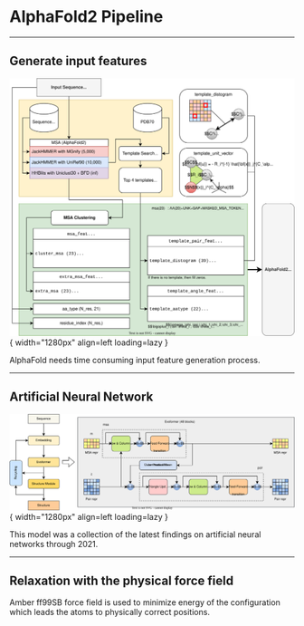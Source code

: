 # AlphaFold2 Pipeline

---

## Generate input features

![AlphaFold2 input features summary](af2-feats.svg){ width="1280px" align=left loading=lazy }

AlphaFold needs time consuming input feature generation process.

---

## Artificial Neural Network

![AlphaFold2 recycling procedure summary](af2-model.svg){ width="1280px" align=left loading=lazy }

This model was a collection of the latest findings on artificial neural networks through 2021.

---

## Relaxation with the physical force field

Amber ff99SB force field is used to minimize energy of the configuration which leads the atoms to physically correct positions.
